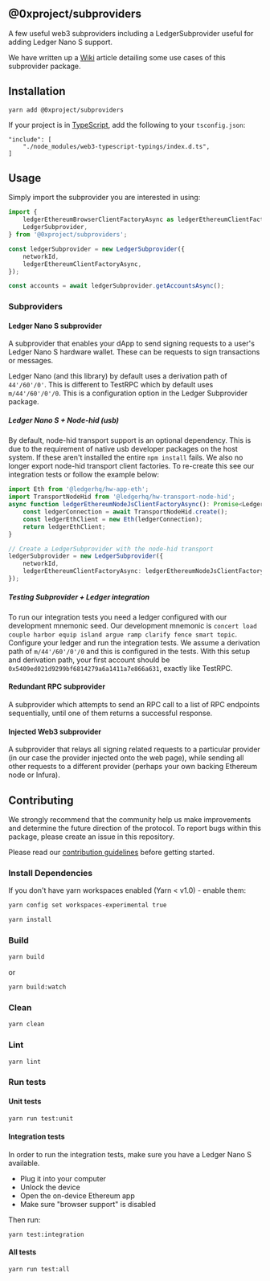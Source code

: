 ## @0xproject/subproviders

A few useful web3 subproviders including a LedgerSubprovider useful for adding Ledger Nano S support.

We have written up a [Wiki](https://0xproject.com/wiki#Web3-Provider-Examples) article detailing some use cases of this subprovider package.

## Installation

```
yarn add @0xproject/subproviders
```

If your project is in [TypeScript](https://www.typescriptlang.org/), add the following to your `tsconfig.json`:

```
"include": [
    "./node_modules/web3-typescript-typings/index.d.ts",
]
```

## Usage

Simply import the subprovider you are interested in using:

```javascript
import {
    ledgerEthereumBrowserClientFactoryAsync as ledgerEthereumClientFactoryAsync,
    LedgerSubprovider,
} from '@0xproject/subproviders';

const ledgerSubprovider = new LedgerSubprovider({
    networkId,
    ledgerEthereumClientFactoryAsync,
});

const accounts = await ledgerSubprovider.getAccountsAsync();
```

### Subproviders

#### Ledger Nano S subprovider

A subprovider that enables your dApp to send signing requests to a user's Ledger Nano S hardware wallet. These can be requests to sign transactions or messages.

Ledger Nano (and this library) by default uses a derivation path of `44'/60'/0'`. This is different to TestRPC which by default uses `m/44'/60'/0'/0`. This is a configuration option in the Ledger Subprovider package.

##### Ledger Nano S + Node-hid (usb)

By default, node-hid transport support is an optional dependency. This is due to the requirement of native usb developer packages on the host system. If these aren't installed the entire `npm install` fails. We also no longer export node-hid transport client factories. To re-create this see our integration tests or follow the example below:

```typescript
import Eth from '@ledgerhq/hw-app-eth';
import TransportNodeHid from '@ledgerhq/hw-transport-node-hid';
async function ledgerEthereumNodeJsClientFactoryAsync(): Promise<LedgerEthereumClient> {
    const ledgerConnection = await TransportNodeHid.create();
    const ledgerEthClient = new Eth(ledgerConnection);
    return ledgerEthClient;
}

// Create a LedgerSubprovider with the node-hid transport
ledgerSubprovider = new LedgerSubprovider({
    networkId,
    ledgerEthereumClientFactoryAsync: ledgerEthereumNodeJsClientFactoryAsync,
});
```

##### Testing Subprovider + Ledger integration

To run our integration tests you need a ledger configured with our development mnemonic seed.
Our development mnemonic is `concert load couple harbor equip island argue ramp clarify fence smart topic`.
Configure your ledger and run the integration tests. We assume a derivation path of `m/44'/60'/0'/0` and this is configured in the tests. With this setup and derivation path, your first account should be `0x5409ed021d9299bf6814279a6a1411a7e866a631`, exactly like TestRPC.

#### Redundant RPC subprovider

A subprovider which attempts to send an RPC call to a list of RPC endpoints sequentially, until one of them returns a successful response.

#### Injected Web3 subprovider

A subprovider that relays all signing related requests to a particular provider (in our case the provider injected onto the web page), while sending all other requests to a different provider (perhaps your own backing Ethereum node or Infura).

## Contributing

We strongly recommend that the community help us make improvements and determine the future direction of the protocol. To report bugs within this package, please create an issue in this repository.

Please read our [contribution guidelines](../../CONTRIBUTING.md) before getting started.

### Install Dependencies

If you don't have yarn workspaces enabled (Yarn < v1.0) - enable them:

```bash
yarn config set workspaces-experimental true
```

```bash
yarn install
```

### Build

```bash
yarn build
```

or

```bash
yarn build:watch
```

### Clean

```bash
yarn clean
```

### Lint

```bash
yarn lint
```

### Run tests

#### Unit tests

```bash
yarn run test:unit
```

#### Integration tests

In order to run the integration tests, make sure you have a Ledger Nano S available.

*   Plug it into your computer
*   Unlock the device
*   Open the on-device Ethereum app
*   Make sure "browser support" is disabled

Then run:

```
yarn test:integration
```

#### All tests

```bash
yarn run test:all
```
